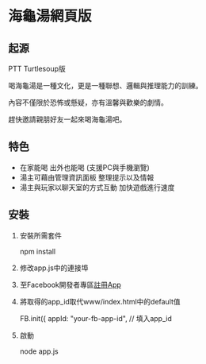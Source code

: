 # 海龜湯網頁版

起源
---
PTT Turtlesoup版

喝海龜湯是一種文化，更是一種聯想、邏輯與推理能力的訓練。

內容不僅限於恐怖或懸疑，亦有溫馨與歡樂的劇情。

趕快邀請親朋好友一起來喝海龜湯吧。


特色
---
* 在家能喝 出外也能喝 (支援PC與手機瀏覽)
* 湯主可藉由管理資訊面板 整理提示以及情報
* 湯主與玩家以聊天室的方式互動 加快遊戲進行速度

安裝
---

1) 安裝所需套件

    npm install

2) 修改app.js中的連接埠

3) 至Facebook開發者專區[註冊App](https://developers.facebook.com/apps/)

4) 將取得的app_id取代www/index.html中的default值

    FB.init({
		appId: "your-fb-app-id", // 填入app_id

5) 啟動

    node app.js
